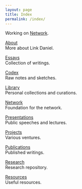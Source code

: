 ```yaml
---
layout: page
title: Index
permalink: /index/
---
```


Working on [Network](https://netxork.com).

[About](/about)
<br>
More about Link Daniel.

[Essays](/essays)
<br>
Collection of writings.

[Codex](/codex)
<br>
Raw notes and sketches.

[Library](/library)
<br>
Personal collections and curations.

[Network](https://network.foundation)
<br>
Foundation for the network.

[Presentations](/presentations)
<br>
Public speeches and lectures.

[Projects](/projects)
<br>
Various ventures.

[Publications](/publications)
<br>
Published writings.

[Research](/research)
<br>
Research repository.

[Resources](/resources)
<br>
Useful resources.
